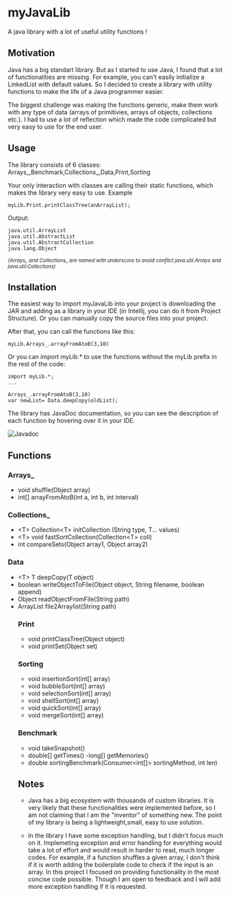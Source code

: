 # myJavaLib

A java library with a lot of useful utility functions !

## Motivation

Java has a big standart library. But as I started to use Java, I found that a lot of functionalities are missing. For example, you can't easily initialize a LinkedList with default values. So I decided to create a library with utility functions to make the life of a Java programmer easier.

The biggest challenge was making the functions generic, make them work with any type of data (arrays of primitivies, arrays of objects, collections etc.). I had to use a lot of reflection which made the code complicated but very easy to use for the end user.

## Usage

The library consists of 6 classes: Arrays_,Benchmark,Collections_,Data,Print,Sorting

Your only interaction with classes are calling their static functions, which makes the library very easy to use. Example
```
myLib.Print.printClassTree(anArrayList);
```
Output:
```
java.util.ArrayList
java.util.AbstractList
java.util.AbstractCollection
java.lang.Object
```
<sub>*(Arrays_ and Collections_ are named with underscore to avoid conflict java.util.Arrays and java.util.Collections)*</sub>
## Installation

The easiest way to import myJavaLib into your project is downloading the JAR and adding as a library in your IDE (in Intellij, you can do it from Project Structure). Or you can manually copy the source files into your project.

After that, you can call the functions like this:
```
myLib.Arrays_.arrayFromAtoB(3,10)
```
Or you can import myLib.* to use the functions without the myLib prefix in the rest of the code:
```
import myLib.*;
...

Arrays_.arrayFromAtoB(3,10)
var newList= Data.deepCopy(oldList);
```

The library has JavaDoc documentation, so you can see the description of each function by hovering over it in your IDE.

![Javadoc](https://i.imgur.com/s9TiaML.png)

## Functions

### Arrays_
- void shuffle(Object array)
- int[] arrayFromAtoB(int a, int b, int interval)
### Collections_
- &lt;T&gt; Collection&lt;T&gt; initCollection
(String type, T... values)
- &lt;T&gt; void fastSortCollection(Collection&lt;T&gt; coll)
- int compareSets(Object array1, Object array2)
### Data
- &lt;T&gt; T deepCopy(T object)
- boolean writeObjectToFile(Object object, String filename, boolean append)
- Object readObjectFromFile(String path)
- ArrayList<Object> file2Arraylist(String path)
### Print
- void printClassTree(Object object)
- void printSet(Object set) 
### Sorting
- void insertionSort(int[] array)
- void bubbleSort(int[] array)
- void selectionSort(int[] array)
- void shellSort(int[] array)
- void quickSort(int[] array)
- void mergeSort(int[] array)
### Benchmark
- void takeSnapshot() 
- double[] getTimes()
 -long[] getMemories() 
- double sortingBenchmark(Consumer<int[]> sortingMethod, int len)


## Notes

- Java has a big ecosystem with thousands of custom libraries. It is very likely that these functionalities were implemented before, so I am not claiming that I am the "inventor" of something new. The point of my library is being a lightweight,small, easy to use solution.


- In the library I have some exception handling, but I didn't focus much on it. Implemeting exception and error handling for everything would take a lot of effort and would result in harder to read, much longer codes. For example, if a function shuffles a given array, I don't think if it is worth adding the boilerplate code to check if the input is an array. In this project I focused on providing functionality in the most concise code possible. Though I am open to feedback and I will add more exception handling if it is requested.





